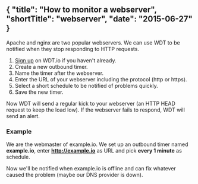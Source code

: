 {
  "title": "How to monitor a webserver",
  "shortTitle": "webserver",
  "date": "2015-06-27"
}
---
Apache and nginx are two popular webservers. We can use WDT to be notified when they stop responding to HTTP requests.

1. [Sign up](https://wdt.io/signup) on WDT.io if you haven't already.
2. Create a new outbound timer.
3. Name the timer after the webserver.
4. Enter the URL of your webserver including the protocol (http or https).
5. Select a short schedule to be notified of problems quickly.
6. Save the new timer.

Now WDT will send a regular kick to your webserver (an HTTP HEAD request to keep the load low). If the webserver fails to respond, WDT will send an alert.


### Example

We are the webmaster of example.io. We set up an outbound timer named **example.io**, enter **http://example.io** as URL and pick **every 1 minute** as schedule.

Now we'll be notified when example.io is offline and can fix whatever caused the problem (maybe our DNS provider is down).
